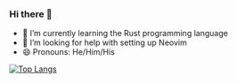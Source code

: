 ### Hi there 👋

<!--
**matt2ology/matt2ology** is a ✨ _special_ ✨ repository because its `README.md` (this file) appears on your GitHub profile.

Here are some ideas to get you started:

- 🔭 I’m currently working on ...
- 🌱 I’m currently learning ...
- 👯 I’m looking to collaborate on ...
- 🤔 I’m looking for help with ...
- 💬 Ask me about ...
- 📫 How to reach me: ...
- 😄 Pronouns: ...
- ⚡ Fun fact: ...
-->

- 🌱 I’m currently learning the Rust programming language
- 🤔 I’m looking for help with setting up Neovim
- 😄 Pronouns: He/Him/His

[![Top Langs](https://github-readme-stats.vercel.app/api/top-langs/?username=matt2ology&layout=compact)](https://github.com/anuraghazra/github-readme-stats)
